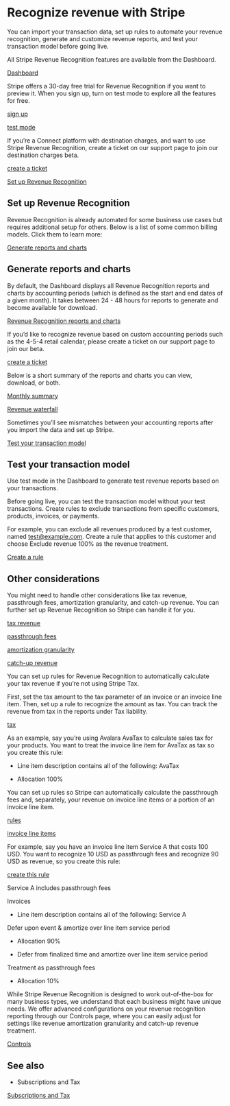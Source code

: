 # Recognize revenue with Stripe

You can import your transaction data, set up rules to automate your revenue recognition, generate and customize revenue reports, and test your transaction model before going live.

All Stripe Revenue Recognition features are available from the Dashboard.

[Dashboard](https://dashboard.stripe.com/revenue-recognition)

Stripe offers a 30-day free trial for Revenue Recognition if you want to preview it. When you sign up, turn on test mode to explore all the features for free.

[sign up](https://dashboard.stripe.com/)

[test mode](/test-mode)

If you’re a Connect platform with destination charges, and want to use Stripe Revenue Recognition, create a ticket on our support page to join our destination charges beta.

[create a ticket](https://support.stripe.com/contact/email?topic=financial_reports)

[Set up Revenue Recognition](#set-up)

## Set up Revenue Recognition

Revenue Recognition is already automated for some business use cases but requires additional setup for others. Below is a list of some common billing models. Click them to learn more:

[Generate reports and charts](#generate-reports)

## Generate reports and charts

By default, the Dashboard displays all Revenue Recognition reports and charts by accounting periods (which is defined as the start and end dates of a given month). It takes between 24 - 48 hours for reports to generate and become available for download.

[Revenue Recognition reports and charts](/revenue-recognition/reports#dashboard)

If you’d like to recognize revenue based on custom accounting periods such as the 4-5-4 retail calendar, please create a ticket on our support page to join our beta.

[create a ticket](https://support.stripe.com/contact/email?topic=financial_reports)

Below is a short summary of the reports and charts you can view, download, or both.

[Monthly summary](/revenue-recognition/reports/monthly-summary)

[Revenue waterfall](/revenue-recognition/reports/waterfall)

Sometimes you’ll see mismatches between your accounting reports after you import the data and set up Stripe.

[Test your transaction model](#test)

## Test your transaction model

Use test mode in the Dashboard to generate test revenue reports based on your transactions.

Before going live, you can test the transaction model without your test transactions. Create rules to exclude transactions from specific customers, products, invoices, or payments.

For example, you can exclude all revenues produced by a test customer, named test@example.com. Create a rule that applies to this customer and choose Exclude revenue 100% as the revenue treatment.

[Create a rule](https://dashboard.stripe.com/revenue-recognition/rules/create)

## Other considerations

You might need to handle other considerations like tax revenue, passthrough fees, amortization granularity, and catch-up revenue. You can further set up Revenue Recognition so Stripe can handle it for you.

[tax revenue](#third-party-tax)

[passthrough fees](#passthrough-fees)

[amortization granularity](/revenue-recognition/revenue-controls#amortization-granularity)

[catch-up revenue](/revenue-recognition/revenue-controls#catch-up-revenue)

You can set up rules for Revenue Recognition to automatically calculate your tax revenue if you’re not using Stripe Tax.

First, set the tax amount to the tax parameter of an invoice or an invoice line item. Then, set up a rule to recognize the amount as tax. You can track the revenue from tax in the reports under Tax liability.

[tax](/billing/taxes/tax-rates)

As an example, say you’re using Avalara AvaTax to calculate sales tax for your products. You want to treat the invoice line item for AvaTax as tax so you create this rule:

- Line item description contains all of the following: AvaTax

- Allocation 100%

You can set up rules so Stripe can automatically calculate the passthrough fees and, separately, your revenue on invoice line items or a portion of an invoice line item.

[rules](/revenue-recognition/rules)

[invoice line items](/api/invoices/line_item)

For example, say you have an invoice line item Service A that costs 100 USD. You want to recognize 10 USD as passthrough fees and recognize 90 USD as revenue, so you create this rule:

[create this rule](https://dashboard.stripe.com/revenue-recognition/rules/create)

Service A includes passthrough fees

Invoices

- Line item description contains all of the following: Service A

Defer upon event & amortize over line item service period

- Allocation 90%

- Defer from finalized time and amortize over line item service period

Treatment as passthrough fees

- Allocation 10%

While Stripe Revenue Recognition is designed to work out-of-the-box for many business types, we understand that each business might have unique needs. We offer advanced configurations on your revenue recognition reporting through our Controls page, where you can easily adjust for settings like revenue amortization granularity and catch-up revenue treatment.

[Controls](/revenue-recognition/revenue-controls)

## See also

- Subscriptions and Tax

[Subscriptions and Tax](/billing/taxes)
